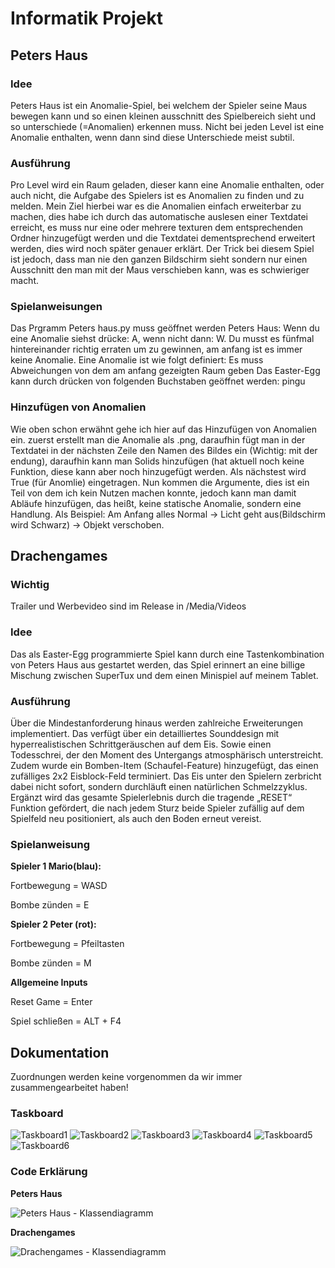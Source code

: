 # Informatik Projekt
## Peters Haus
### Idee
Peters Haus ist ein Anomalie-Spiel, bei welchem der Spieler seine Maus bewegen kann und so einen kleinen ausschnitt des Spielbereich sieht und so unterschiede (=Anomalien) erkennen muss. Nicht bei jeden Level ist eine Anomalie enthalten, wenn dann sind diese Unterschiede meist subtil.

### Ausführung
Pro Level wird ein Raum geladen, dieser kann eine Anomalie enthalten, oder auch nicht, die Aufgabe des Spielers ist es Anomalien zu finden und zu melden. Mein Ziel hierbei war es die Anomalien einfach erweiterbar zu machen, dies habe ich durch das automatische auslesen einer Textdatei erreicht, es muss nur eine oder mehrere texturen dem entsprechenden Ordner hinzugefügt werden und die Textdatei dementsprechend erweitert werden, dies wird noch später genauer erklärt. Der Trick bei diesem Spiel ist jedoch, dass man nie den ganzen Bildschirm sieht sondern nur einen Ausschnitt den man mit der Maus verschieben kann, was es schwieriger macht.

### Spielanweisungen
Das Prgramm Peters haus.py muss geöffnet werden
Peters Haus: Wenn du eine Anomalie siehst drücke: A, wenn nicht dann: W. Du musst es fünfmal hintereinander richtig erraten um zu gewinnen, am anfang ist es immer keine Anomalie. 
Eine Anomalie ist wie folgt definiert: Es muss Abweichungen von dem am anfang gezeigten Raum geben
Das Easter-Egg kann durch drücken von folgenden Buchstaben geöffnet werden: pingu

### Hinzufügen von Anomalien
Wie oben schon erwähnt gehe ich hier auf das Hinzufügen von Anomalien ein. zuerst erstellt man die Anomalie als .png, daraufhin fügt man in der Textdatei in der nächsten Zeile den Namen des Bildes ein (Wichtig: mit der endung), daraufhin kann man Solids hinzufügen (hat aktuell noch keine Funktion, diese kann aber noch hinzugefügt werden. Als nächstest wird True (für Anomlie) eingetragen. Nun kommen die Argumente, dies ist ein Teil von dem ich kein Nutzen machen konnte, jedoch kann man damit Abläufe hinzufügen, das heißt, keine statische Anomalie, sondern eine Handlung. Als Beispiel: Am Anfang alles Normal -> Licht geht aus(Bildschirm wird Schwarz) -> Objekt verschoben.


## Drachengames
### Wichtig
Trailer und Werbevideo sind im Release in /Media/Videos

### Idee
Das als Easter-Egg programmierte Spiel kann durch eine Tastenkombination von Peters Haus aus gestartet werden, das Spiel erinnert an eine billige Mischung zwischen SuperTux und dem einen Minispiel auf meinem Tablet.

### Ausführung
Über die Mindestanforderung hinaus werden zahlreiche Erweiterungen implementiert. Das verfügt über ein detailliertes Sounddesign mit hyperrealistischen Schrittgeräuschen auf dem Eis. Sowie einen Todesschrei, der den Moment des Untergangs atmosphärisch unterstreicht. Zudem wurde ein Bomben-Item (Schaufel-Feature) hinzugefügt, das einen zufälliges 2x2 Eisblock-Feld terminiert. Das Eis unter den Spielern zerbricht dabei nicht sofort, sondern durchläuft einen natürlichen Schmelzzyklus. Ergänzt wird das gesamte Spielerlebnis durch die tragende „RESET“ Funktion gefördert, die nach jedem Sturz beide Spieler zufällig auf dem Spielfeld neu positioniert, als auch den Boden erneut vereist. 

### Spielanweisung

__Spieler 1 Mario(blau):__

Fortbewegung = WASD

Bombe zünden = E



__Spieler 2 Peter (rot):__

Fortbewegung = Pfeiltasten

Bombe zünden = M 



__Allgemeine Inputs__

Reset Game = Enter

Spiel schließen = ALT + F4

## Dokumentation
Zuordnungen werden keine vorgenommen da wir immer zusammengearbeitet haben!

### Taskboard
![Taskboard1](https://github.com/user-attachments/assets/54f889de-5f32-4316-a89f-12c12378c419)
![Taskboard2](https://github.com/user-attachments/assets/50d80ac8-b6f3-4388-91e2-cd07066d2003)
![Taskboard3](https://github.com/user-attachments/assets/085533f3-0ca6-49b3-b49b-12351d5ccc17)
![Taskboard4](https://github.com/user-attachments/assets/9ae04a1d-5599-4530-938c-788160103974)
![Taskboard5](https://github.com/user-attachments/assets/4f59507e-c01c-4394-aa3e-d46ebd13ac4f)
![Taskboard6](https://github.com/user-attachments/assets/78c17114-2304-4d0a-a250-c5c5a0df931d)

### Code Erklärung
__Peters Haus__

![Peters Haus - Klassendiagramm](https://github.com/user-attachments/assets/c0833adf-8d2d-4df4-9861-590e608449b8)

__Drachengames__

![Drachengames - Klassendiagramm](https://github.com/user-attachments/assets/03f8f42d-ae3f-4496-937d-cb451de2df6c)


